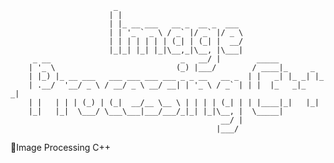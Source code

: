                            _ 
                          | | 
                          | |_ __ ___   __ _  __ _  ___  
                          | | '_ ` _ \ / _` |/ _` |/ _ \
                          | | | | | | | (_| | (_| |  __/
                          |_|_| |_| |_|\__,_|\__, |\___|
         _ __                             _   __/ |        _____
        | '_ \                           (_) |___/        / ____|_     _ 
        | |_) |_ __ ___   ___ ___ ___ ___ _ _ __   __ _  | |   _| |_ _| |_
        | .__/  '__/ _ \ / __/ _ \ __/ __| | '_ \ / _` | | |  |_   _|_   _|
        | |   | | | (_) | (_|  __/__ \__ \ | | | | (_| | | |____|_|   |_|
        |_|   |_|  \___/ \___\___|___/___/_|_| |_|\__, |  \_____|
                                                   __/ |
                                                  |___/
:art:Image Processing C++
